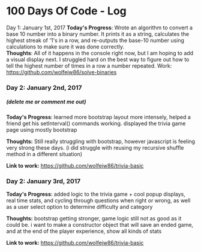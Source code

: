 # 100 Days Of Code - Log

Day 1:  January 1st, 2017 
**Today's Progress**: Wrote an algorithm to convert a base 10 number into a binary number.  It prints it as a string, calculates the highest streak of '1's in a row, and re-outputs the base-10 number using calculations to make sure it was done correctly.  
**Thoughts**:  All of it happens in the console right now, but I am hoping to add a visual display next.  I struggled hard on the best way to figure out how to tell the highest number of times in a row a number repeated.
Work:  https://github.com/wolfejw86/solve-binaries





### Day 2: January 2nd, 2017
##### (delete me or comment me out)

**Today's Progress**: learned more bootstrap layout more intensely, helped a friend get his setInterval() commands working.  displayed the trivia game page using mostly bootstrap

**Thoughts:** Still really struggling with bootstrap, however javascript is feeling very strong these days.  (i did struggle with reusing my recursive shuffle method in a different situation)

**Link to work:** https://github.com/wolfejw86/trivia-basic


### Day 2: January 3rd, 2017

**Today's Progress**: added logic to the trivia game + cool popup displays, real time stats, and cycling through questions when right or wrong, as well as a user select option to determine difficulty and category

**Thoughts:** bootstrap getting stronger, game logic still not as good as it could be.  i want to make a constructor object that will save an ended game, and at the end of the player experience, show all kinds of stats

**Link to work:** https://github.com/wolfejw86/trivia-basic